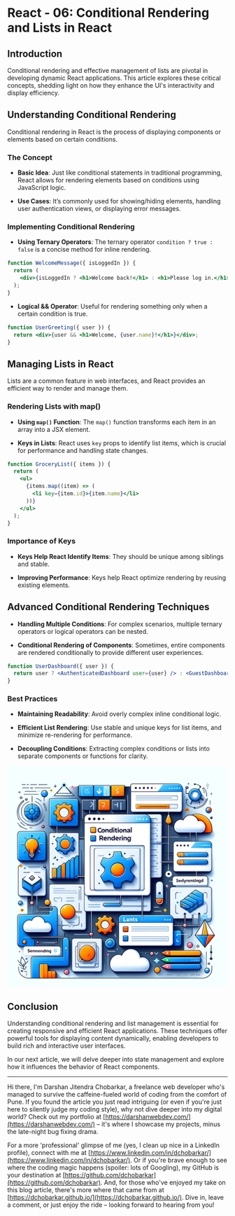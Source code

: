 # React - 06: Conditional Rendering and Lists in React

## Introduction

Conditional rendering and effective management of lists are pivotal in developing dynamic React applications. This article explores these critical concepts, shedding light on how they enhance the UI's interactivity and display efficiency.

## Understanding Conditional Rendering

Conditional rendering in React is the process of displaying components or elements based on certain conditions.

### The Concept

- **Basic Idea**: Just like conditional statements in traditional programming, React allows for rendering elements based on conditions using JavaScript logic.

- **Use Cases**: It’s commonly used for showing/hiding elements, handling user authentication views, or displaying error messages.

### Implementing Conditional Rendering

- **Using Ternary Operators**: The ternary operator `condition ? true : false` is a concise method for inline rendering.

```jsx
function WelcomeMessage({ isLoggedIn }) {
  return (
    <div>{isLoggedIn ? <h1>Welcome back!</h1> : <h1>Please log in.</h1>}</div>
  );
}
```

- **Logical && Operator**: Useful for rendering something only when a certain condition is true.

```jsx
function UserGreeting({ user }) {
  return <div>{user && <h1>Welcome, {user.name}!</h1>}</div>;
}
```

## Managing Lists in React

Lists are a common feature in web interfaces, and React provides an efficient way to render and manage them.

### Rendering Lists with map()

- **Using `map()` Function**: The `map()` function transforms each item in an array into a JSX element.

- **Keys in Lists**: React uses `key` props to identify list items, which is crucial for performance and handling state changes.

```jsx
function GroceryList({ items }) {
  return (
    <ul>
      {items.map((item) => (
        <li key={item.id}>{item.name}</li>
      ))}
    </ul>
  );
}
```

### Importance of Keys

- **Keys Help React Identify Items**: They should be unique among siblings and stable.

- **Improving Performance**: Keys help React optimize rendering by reusing existing elements.

## Advanced Conditional Rendering Techniques

- **Handling Multiple Conditions**: For complex scenarios, multiple ternary operators or logical operators can be nested.

- **Conditional Rendering of Components**: Sometimes, entire components are rendered conditionally to provide different user experiences.

```jsx
function UserDashboard({ user }) {
  return user ? <AuthenticatedDashboard user={user} /> : <GuestDashboard />;
}
```

### Best Practices

- **Maintaining Readability**: Avoid overly complex inline conditional logic.

- **Efficient List Rendering**: Use stable and unique keys for list items, and minimize re-rendering for performance.

- **Decoupling Conditions**: Extracting complex conditions or lists into separate components or functions for clarity.

![React Concepts](images/react_blog_6.png "React Conditional Rendering and Lists")

## Conclusion

Understanding conditional rendering and list management is essential for creating responsive and efficient React applications. These techniques offer powerful tools for displaying content dynamically, enabling developers to build rich and interactive user interfaces.

In our next article, we will delve deeper into state management and explore how it influences the behavior of React components.

---

Hi there, I'm Darshan Jitendra Chobarkar, a freelance web developer who's managed to survive the caffeine-fueled world of coding from the comfort of Pune. If you found the article you just read intriguing (or even if you're just here to silently judge my coding style), why not dive deeper into my digital world? Check out my portfolio at [https://darshanwebdev.com/](https://darshanwebdev.com/) – it's where I showcase my projects, minus the late-night bug fixing drama.

For a more 'professional' glimpse of me (yes, I clean up nice in a LinkedIn profile), connect with me at [https://www.linkedin.com/in/dchobarkar/](https://www.linkedin.com/in/dchobarkar/). Or if you're brave enough to see where the coding magic happens (spoiler: lots of Googling), my GitHub is your destination at [https://github.com/dchobarkar](https://github.com/dchobarkar). And, for those who've enjoyed my take on this blog article, there's more where that came from at [https://dchobarkar.github.io/](https://dchobarkar.github.io/). Dive in, leave a comment, or just enjoy the ride – looking forward to hearing from you!
